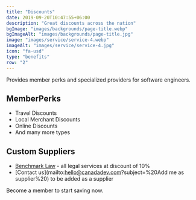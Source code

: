 ```yaml
---
title: "Discounts"
date: 2019-09-20T10:47:55+06:00
description: "Great discounts across the nation"
bgImage: "images/backgrounds/page-title.webp"
bgImageAlt: "images/backgrounds/page-title.jpg"
image: "images/service/service-4.webp"
imageAlt: "images/service/service-4.jpg"
icon: "fa-usd"
type: "benefits"
row: "2"
---
```


Provides member perks and specialized providers for software engineers.

## MemberPerks

* Travel Discounts
* Local Merchant Discounts
* Online Discounts
* And many more types

## Custom Suppliers

- [Benchmark Law](https://www.benchmarklaw.ca/) - all legal services at discount of 10%
- [Contact us](mailto:hello@canadadev.com?subject=%20Add me as supplier%20) to be added as a supplier

Become a member to start saving now.
